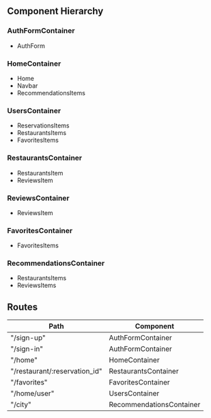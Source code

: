 <h2>Component Hierarchy</h2>

<h3>AuthFormContainer</h3>

* AuthForm

<h3>HomeContainer</h3>

* Home
* Navbar
* RecommendationsItems

<h3>UsersContainer</h3>

* ReservationsItems
* RestaurantsItems
* FavoritesItems

<h3>RestaurantsContainer</h3>

* RestaurantsItem
* ReviewsItem

<h3>ReviewsContainer</h3>

* ReviewsItem

<h3>FavoritesContainer</h3>

* FavoritesItems

<h3>RecommendationsContainer</h3>

* RestaurantsItems
* ReviewsItems


<h2>Routes</h2>

| Path | Component |
| --- | ---|
| "/sign-up" | AuthFormContainer |
| "/sign-in" | AuthFormContainer |
| "/home" | HomeContainer |
| "/restaurant/:reservation_id" | RestaurantsContainer |
| "/favorites" | FavoritesContainer |
| "/home/user" | UsersContainer |
| "/city" | RecommendationsContainer |
